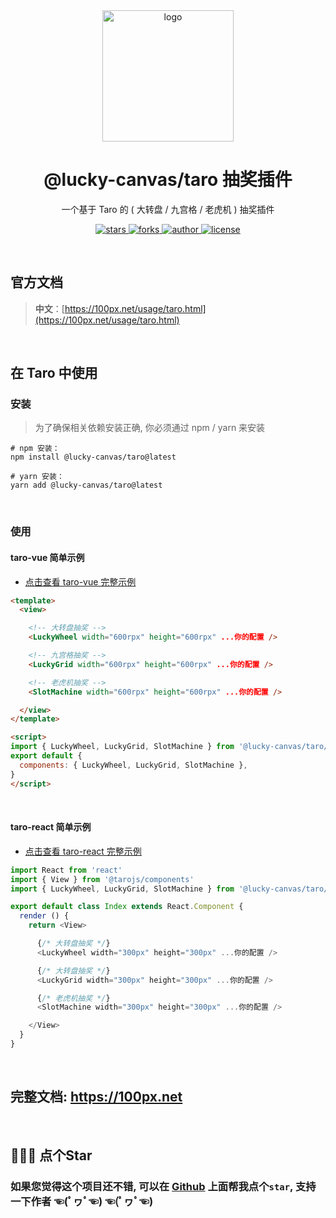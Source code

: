 
<div align="center">
  <img src="https://unpkg.com/buuing@0.0.1/imgs/lucky-canvas.jpg" width="210" alt="logo" />
  <h1>@lucky-canvas/taro 抽奖插件</h1>
  <p>一个基于 Taro 的 ( 大转盘 / 九宫格 / 老虎机 ) 抽奖插件</p>
  <p>
    <a href="https://github.com/LuckDraw/lucky-canvas/stargazers" target="_black">
      <img src="https://img.shields.io/github/stars/LuckDraw/lucky-canvas?color=%23ffba15&logo=github&style=flat-square" alt="stars" />
    </a>
    <a href="https://github.com/LuckDraw/lucky-canvas/network/members" target="_black">
      <img src="https://img.shields.io/github/forks/LuckDraw/lucky-canvas?color=%23ffba15&logo=github&style=flat-square" alt="forks" />
    </a>
    <a href="https://github.com/buuing" target="_black">
      <img src="https://img.shields.io/badge/Author-%20buuing%20-7289da.svg?&logo=github&style=flat-square" alt="author" />
    </a>
    <a href="https://github.com/LuckDraw/lucky-canvas/blob/master/LICENSE" target="_black">
      <img src="https://img.shields.io/github/license/LuckDraw/lucky-canvas?color=%232dce89&logo=github&style=flat-square" alt="license" />
    </a>
  </p>
</div>

<br />

## 官方文档

> **中文**：[https://100px.net/usage/taro.html](https://100px.net/usage/taro.html)

<br />

## 在 Taro 中使用

### 安装

> 为了确保相关依赖安装正确, 你必须通过 npm / yarn 来安装

```shell
# npm 安装：
npm install @lucky-canvas/taro@latest

# yarn 安装：
yarn add @lucky-canvas/taro@latest
```


<br />

### 使用

#### taro-vue 简单示例

- [点击查看 taro-vue 完整示例](https://100px.net/usage/taro.html)

```html
<template>
  <view>

    <!-- 大转盘抽奖 -->
    <LuckyWheel width="600rpx" height="600rpx" ...你的配置 />

    <!-- 九宫格抽奖 -->
    <LuckyGrid width="600rpx" height="600rpx" ...你的配置 />

    <!-- 老虎机抽奖 -->
    <SlotMachine width="600rpx" height="600rpx" ...你的配置 />

  </view>
</template>

<script>
import { LuckyWheel, LuckyGrid, SlotMachine } from '@lucky-canvas/taro/vue'
export default {
  components: { LuckyWheel, LuckyGrid, SlotMachine },
}
</script>
```

<br />

#### taro-react 简单示例

- [点击查看 taro-react 完整示例](https://100px.net/usage/taro.html)

```js
import React from 'react'
import { View } from '@tarojs/components'
import { LuckyWheel, LuckyGrid, SlotMachine } from '@lucky-canvas/taro/react'

export default class Index extends React.Component {
  render () {
    return <View>

      {/* 大转盘抽奖 */}
      <LuckyWheel width="300px" height="300px" ...你的配置 />

      {/* 大转盘抽奖 */}
      <LuckyGrid width="300px" height="300px" ...你的配置 />

      {/* 老虎机抽奖 */}
      <SlotMachine width="300px" height="300px" ...你的配置 />

    </View>
  }
}
```

<br />

## 完整文档: https://100px.net

<br />

## 🙏🙏🙏 点个Star

### **如果您觉得这个项目还不错, 可以在 [Github](https://github.com/buuing/lucky-canvas) 上面帮我点个`star`, 支持一下作者 ☜(ﾟヮﾟ☜) ☜(ﾟヮﾟ☜)**

<br />

